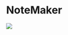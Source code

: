 # NoteMaker
![]([NoteMakerPage.png](https://github.com/SaiPranav-Datrika/NoteMaker/blob/master/NotemakerPage.png)https://github.com/SaiPranav-Datrika/NoteMaker/blob/master/NotemakerPage.png)
